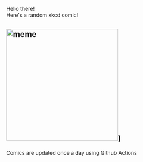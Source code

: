 Hello there! <br>Here's a random xkcd comic!<br>
## <img src="https://imgs.xkcd.com/comics/eventual_consistency.png" alt="meme" width="300"/>)<br>
Comics are updated once a day using Github Actions